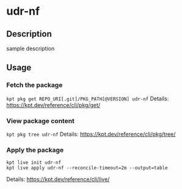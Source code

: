 # udr-nf

## Description
sample description

## Usage

### Fetch the package
`kpt pkg get REPO_URI[.git]/PKG_PATH[@VERSION] udr-nf`
Details: https://kpt.dev/reference/cli/pkg/get/

### View package content
`kpt pkg tree udr-nf`
Details: https://kpt.dev/reference/cli/pkg/tree/

### Apply the package
```
kpt live init udr-nf
kpt live apply udr-nf --reconcile-timeout=2m --output=table
```
Details: https://kpt.dev/reference/cli/live/
